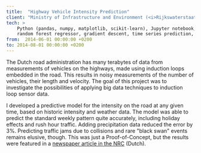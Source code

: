 ```yaml
---
title:  "Highway Vehicle Intensity Prediction"
client: "Ministry of Infrastructure and Environment (<i>Rijkswaterstaat</i>; via KPMG)"
tech: > 
    Python (pandas, numpy, matplotlib, scikit-learn), Jupyter notebook,
    random forest regressor, gradient descent, time series prediction, autoregressive feature extraction
from:  2014-06-01 00:00:00 +0200
to: 2014-08-01 00:00:00 +0200
---
```

The Dutch road administration has many terabytes of data from measurements of vehicles on the highways, made using induction loops embedded in the road. This results in noisy measurements of the number of vehicles, their length and velocity. The goal of this project was to investigate the possibilities of applying big data techniques to induction loop sensor data. 

I developed a predictive model for the intensity on the road at any given time, based on historic intensity and weather data. The model was able to predict the standard weekly pattern quite accurately, including holiday effects and rush hour traffic. 
Adding precipitation data reduced the error by 3%. Predicting traffic jams due to collisions and rare "black swan" events remains elusive, though. 
 This was just a Proof-of-Concept, but the results were featured in a 
[newspaper article in the NRC](https://www.nrc.nl/nieuws/2014/11/14/als-je-files-kunt-voorspellen-kun-je-ze-ook-sture-1437964-a1279877)  (Dutch).
